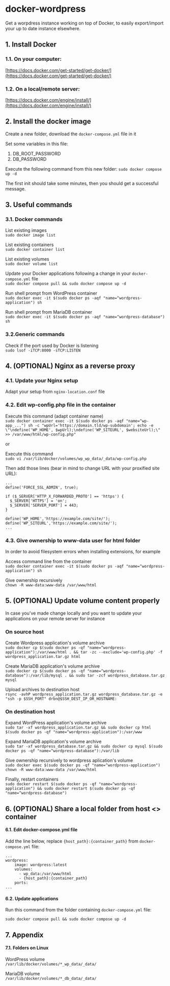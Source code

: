# docker-wordpress
Get a worpdress instance working on top of Docker, to easily export/import your up to date instance elsewhere.

## 1. Install Docker

### 1.1. On your computer:
[https://docs.docker.com/get-started/get-docker/](https://docs.docker.com/get-started/get-docker/) 

### 1.2. On a local/remote server:
[https://docs.docker.com/engine/install/](https://docs.docker.com/engine/install/) 

## 2. Install the docker image

Create a new folder, download the `docker-compose.yml` file in it

Set some variables in this file:

1. DB_ROOT_PASSWORD
2. DB_PASSWORD

Execute the following command from this new folder: `sudo docker compose up -d`

The first init should take some minutes, then you should get a successful message.

## 3. Useful commands

### 3.1. Docker commands

List existing images\
 `sudo docker image list`

List existing containers\
 `sudo docker container list`
 
List existing volumes\
 `sudo docker volume list`

Update your Docker applications following a change in your `docker-compose.yml` file\
`sudo docker compose pull && sudo docker compose up -d`

Run shell prompt from WordPress container\
`sudo docker exec -it $(sudo docker ps -aqf "name=^wordpress-application") sh`

Run shell prompt from MariaDB container\
`sudo docker exec -it $(sudo docker ps -aqf "name=^wordpress-database") sh`

### 3.2.Generic commands
Check if the port used by Docker is listening\
`sudo lsof -iTCP:8000 -sTCP:LISTEN`

## 4. (OPTIONAL) Nginx as a reverse proxy

### 4.1. Update your Nginx setup

Adapt your setup from `nginx-location.conf` file

### 4.2. Edit wp-config.php file in the container

Execute this command (adapt container name)\
`sudo docker container exec -it $(sudo docker ps -aqf "name=^wp-app_...") sh -c "wpUrl='https://domain.tld/wp-subdomain'; echo -e \"\ndefine('WP_HOME', $wpUrl);\ndefine('WP_SITEURL', $websiteUrl);\" >> /var/www/html/wp-config.php"`

or

Execute this command\
`sudo vi /var/lib/docker/volumes/wp_wp_data/_data/wp-config.php`

Then add those lines (bear in mind to change URL with your proxified site URL):

```
...
define('FORCE_SSL_ADMIN', true);

if ($_SERVER['HTTP_X_FORWARDED_PROTO'] == 'https') {
  $_SERVER['HTTPS'] = 'on';
  $_SERVER['SERVER_PORT'] = 443;
}

define('WP_HOME','https://example.com/site/');
define('WP_SITEURL','https://example.com/site/');
...
```

### 4.3. Give ownership to www-data user for html folder
In order to avoid filesystem errors when installing extensions, for example

Access command line from the container\
`sudo docker container exec -it $(sudo docker ps -aqf "name=^wordpress-application") sh`

Give ownership recursively\
`chown -R www-data:www-data /var/www/html`

## 5. (OPTIONAL) Update volume content properly
In case you've made change locally and you want to update your applications on your remote server for instance

### On source host

Create Wordpress application's volume archive\
`sudo docker cp $(sudo docker ps -qf "name=^wordpress-application"):/var/www/html . && tar -zc --exclude='wp-config.php' -f wordpress_application.tar.gz html`

Create MariaDB application's volume archive\
`sudo docker cp $(sudo docker ps -qf "name=^wordpress-database"):/var/lib/mysql . && sudo tar -zcf wordpress_database.tar.gz mysql`

Upload archives to destination host\
`rsync -avhP wordpress_application.tar.gz wordpress_database.tar.gz -e "ssh -p $SSH_PORT" drbn@$SSH_DEST_IP_OR_HOSTNAME:`

### On destination host

Expand WordPress application's volume archive\
`sudo tar -xf wordpress_application.tar.gz && sudo docker cp html $(sudo docker ps -qf "name=^wordpress-application"):/var/www`

Expand MariaDB application's volume archive\
`sudo tar -xf wordpress_database.tar.gz && sudo docker cp mysql $(sudo docker ps -qf "name=^wordpress-database"):/var/lib`

Give ownership recursively to wordpress aplication's volume\
`sudo docker exec $(sudo docker ps -qf "name=^wordpress-application") chown -R www-data:www-data /var/www/html`

Finally, restart containers\
`sudo docker restart $(sudo docker ps -qf "name=^wordpress-application") && sudo docker restart $(sudo docker ps -qf "name=^wordpress-database")`

## 6. (OPTIONAL) Share a local folder from host <> container

#### 6.1. Edit docker-compose.yml file
Add the line below, replace `{host_path}:{container_path}` from `docker-compose.yml` file:
```
...
wordpress:
    image: wordpress:latest
    volumes:
      - wp_data:/var/www/html
      - {host_path}:{container_path}
    ports:
...
```

#### 6.2. Update applications

Run this command from the folder containing `docker-compose.yml` file:

`sudo docker compose pull && sudo docker compose up -d`

## 7. Appendix

#### 7.1. Folders on Linux

WordPress volume\
`/var/lib/docker/volumes/*_wp_data/_data/`

MariaDB volume\
`/var/lib/docker/volumes/*_db_data/_data/`
